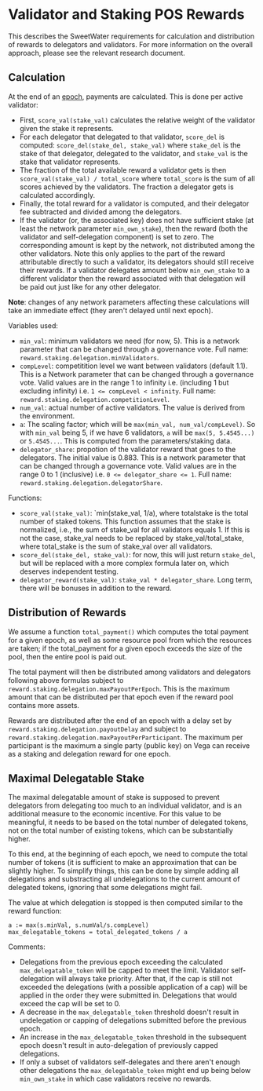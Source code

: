 # Validator and Staking POS Rewards
This describes the SweetWater requirements for calculation and distribution of rewards to delegators and validators. For more information on the overall approach, please see the relevant research document.

## Calculation

At the end of an [epoch](./0050-epochs.md), payments are calculated. This is done per active validator:

* First, `score_val(stake_val)` calculates the relative weight of the validator given the stake it represents.
* For each delegator that delegated to that validator, `score_del` is computed: `score_del(stake_del, stake_val)` where `stake_del` is the stake of that delegator, delegated to the validator, and `stake_val` is the stake that validator represents.
* The fraction of the total available reward a validator gets is then `score_val(stake_val) / total_score` where `total_score` is the sum of all scores achieved by the validators. The fraction a delegator gets is calculated accordingly.
* Finally, the total reward for a validator is computed, and their delegator fee subtracted and divided among the delegators.
* If the validator (or, the associated key) does not have sufficient stake (at least the network parameter `min_own_stake`), then the reward (both the validator and self-delegation component) is set to zero. The corresponding amount is kept by the network, not distributed among the other validators. Note this only applies to the part of the reward attributable directly to such a validator, its delegators should still receive their rewards. If a validator delegates amount below `min_own_stake` to a different validator then the reward associated with that delegation will be paid out just like for any other delegator.

**Note**: changes of any network parameters affecting these calculations will take an immediate effect (they aren't delayed until next epoch).

Variables used:

- `min_val`: minimum validators we need (for now, 5). This is a network parameter that can be changed through a governance vote. Full name: `reward.staking.delegation.minValidators`.
- `compLevel`: competitition level we want between validators (default 1.1). This is a Network parameter that can be changed through a governance vote. Valid values are in the range 1 to infinity i.e. (including 1 but excluding infinity) i.e. `1 <= compLevel < infinity`. Full name: `reward.staking.delegation.competitionLevel`.
- `num_val`: actual number of active validators. The value is derived from the environment.
- `a`: The scaling factor; which will be `max(min_val, num_val/compLevel)`. So with `min_val` being 5, if we have 6 validators, `a` will be `max(5, 5.4545...)` or `5.4545...`. This is computed from the parameters/staking data.
- `delegator_share`: propotion of the validator reward that goes to the delegators. The initial value is 0.883. This is a network parameter that can be changed through a governance vote. Valid values are in the range 0 to 1 (inclusive) i.e. `0 <= delegator_share <= 1`. Full name: `reward.staking.delegation.delegatorShare`.

Functions:

- `score_val(stake_val)`: `min(stake_val, 1/a), where totalstake is the total number of staked tokens. This function assumes that the stake is normalized, i.e., the sum of stake_val for all validators equals 1. If this is not the case, 
  stake_val needs to be replaced by stake_val/total_stake, where total_stake is the sum of stake_val over all validators.
- `score_del(stake_del, stake_val)`: for now, this will just return `stake_del`, but will be replaced with a more complex formula later on, which deserves independent testing.
- `delegator_reward(stake_val)`: `stake_val * delegator_share`. Long term, there will be bonuses in addition to the reward.



## Distribution of Rewards
We assume a function `total_payment()` which computes the total payment for a given epoch, as well as some resource pool from which the resources are taken; if the total_payment for a given epoch exceeds the size of the pool, then the entire pool is paid out.

The total payment will then be distributed among validators and delegators following above formulas subject to `reward.staking.delegation.maxPayoutPerEpoch`. This is the maximum amount that can be distributed per that epoch even if the reward pool contains more assets. 

Rewards are distributed after the end of an epoch with a delay set by `reward.staking.delegation.payoutDelay` and subject to `reward.staking.delegation.maxPayoutPerParticipant`. 
The maximum per participant is the maximum a single party (public key) on Vega can receive as a staking and delegation reward for one epoch.

## Maximal Delegatable Stake
The maximal delegatable amount of stake is supposed to prevent delegators from delegating too much to an individual validator, and is an additional measure to the economic incentive.
For this value to be meaningful, it needs to be based on the total number of delegated tokens, not on the total number of existing tokens, which can be substantially higher.

To this end, at the beginning of each epoch, we need to compute the total number of tokens (it is sufficient to make an approximation that can be slightly higher. To simplify things, this can be done by simple adding all delegations and substracting all undelegations to the current amount of delegated tokens, ignoring that some delegations might fail.

The value at which delegation is stopped is then computed similar to the reward function:
```
a := max(s.minVal, s.numVal/s.compLevel)
max_delegatable_tokens = total_delegated_tokens / a
```

Comments:

* Delegations from the previous epoch exceeding the calculated `max_delegatable_token` will be capped to meet the limit. Validator self-delegation will always take priority. After that, if the cap is still not exceeded the delegations (with a possible application of a cap) will be applied in the order they were submitted in. Delegations that would exceed the cap will be set to 0.
* A decrease in the `max_delegatable_token` threshold doesn't result in undelegation or capping of delegations submitted before the previous epoch.
* An increase in the `max_delegatable_token` threshold in the subsequent epoch doesn't result in auto-delegation of previously capped delegations.
* If only a subset of validators self-delegates and there aren't enough other delegations the `max_delegatable_token` might end up being below `min_own_stake` in which case validators receive no rewards.

